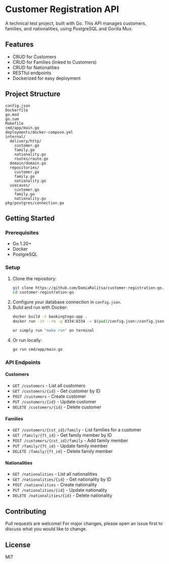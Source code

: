 # Customer Registration API

A technical test project, built with Go. This API manages customers, families, and nationalities, using PostgreSQL and Gorilla Mux.

## Features
- CRUD for Customers
- CRUD for Families (linked to Customers)
- CRUD for Nationalities
- RESTful endpoints
- Dockerized for easy deployment

## Project Structure
```
config.json
Dockerfile
go.mod
go.sum
Makefile
cmd/app/main.go
deployments/docker-compose.yml
internal/
  delivery/http/
    customer.go
    family.go
    nationality.go
    routes/route.go
  domain/domain.go
  repositories/
    customer.go
    family.go
    nationality.go
  usecases/
    customer.go
    family.go
    nationality.go
pkg/postgres/connection.go
```

## Getting Started

### Prerequisites
- Go 1.20+
- Docker
- PostgreSQL

### Setup
1. Clone the repository:
   ```bash
   git clone https://github.com/DamiaRalitsa/customer-registration-go.git
   cd customer-registration-go
   ```
2. Configure your database connection in `config.json`.
3. Build and run with Docker:
   ```bash
   docker build -t bookingtogo-app .
   docker run -it --rm -p 8334:8334 -v $(pwd)/config.json:/config.json bookingtogo-app

   or simply run "make run" on terminal
   ```
4. Or run locally:
   ```bash
   go run cmd/app/main.go
   ```

### API Endpoints
#### Customers
- `GET /customers` - List all customers
- `GET /customers/{id}` - Get customer by ID
- `POST /customers` - Create customer
- `PUT /customers/{id}` - Update customer
- `DELETE /customers/{id}` - Delete customer

#### Families
- `GET /customers/{cst_id}/family` - List families for a customer
- `GET /family/{ft_id}` - Get family member by ID
- `POST /customers/{cst_id}/family` - Add family member
- `PUT /family/{ft_id}` - Update family member
- `DELETE /family/{ft_id}` - Delete family member

#### Nationalities
- `GET /nationalities` - List all nationalities
- `GET /nationalities/{id}` - Get nationality by ID
- `POST /nationalities` - Create nationality
- `PUT /nationalities/{id}` - Update nationality
- `DELETE /nationalities/{id}` - Delete nationality

## Contributing
Pull requests are welcome! For major changes, please open an issue first to discuss what you would like to change.

## License
MIT
